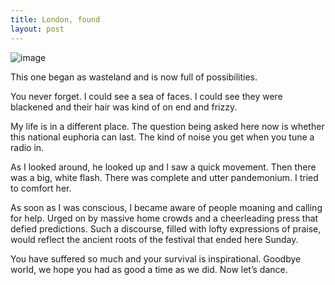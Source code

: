 ```yaml
---
title: London, found
layout: post
---
```

![image](/assets/images/london.jpeg)

This one began as wasteland and is now full of possibilities.

You never forget. 
I could see a sea of faces. 
I could see they were blackened and their hair was kind of on end and frizzy.

My life is in a different place.
The question being asked here now is whether this national euphoria can last.
The kind of noise you get when you tune a radio in.

As I looked around, he looked up and I saw a quick movement. 
Then there was a big, white flash.
There was complete and utter pandemonium. 
I tried to comfort her.

As soon as I was conscious, I became aware of people moaning and calling for help.
Urged on by massive home crowds and a cheerleading press that defied predictions.
Such a discourse, filled with lofty expressions of praise, 
would reflect the ancient roots of the festival that ended here Sunday.

You have suffered so much and your survival is inspirational.
Goodbye world, we hope you had as good a time as we did. 
Now let’s dance.